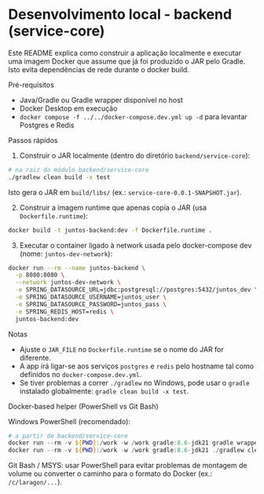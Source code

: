 # Desenvolvimento local - backend (service-core)

Este README explica como construir a aplicação localmente e executar uma imagem Docker que assume que já foi produzido o JAR pelo Gradle. Isto evita dependências de rede durante o docker build.

Pré-requisitos
- Java/Gradle ou Gradle wrapper disponível no host
- Docker Desktop em execução
- `docker compose -f ../../docker-compose.dev.yml up -d` para levantar Postgres e Redis

Passos rápidos

1) Construir o JAR localmente (dentro do diretório `backend/service-core`):

```bash
# na raiz do módulo backend/service-core
./gradlew clean build -x test
```

Isto gera o JAR em `build/libs/` (ex.: `service-core-0.0.1-SNAPSHOT.jar`).

2) Construir a imagem runtime que apenas copia o JAR (usa `Dockerfile.runtime`):

```bash
docker build -t juntos-backend:dev -f Dockerfile.runtime .
```

3) Executar o container ligado à network usada pelo docker-compose dev (nome: `juntos-dev-network`):

```bash
docker run --rm --name juntos-backend \
  -p 8080:8080 \
  --network juntos-dev-network \
  -e SPRING_DATASOURCE_URL=jdbc:postgresql://postgres:5432/juntos_dev \
  -e SPRING_DATASOURCE_USERNAME=juntos_user \
  -e SPRING_DATASOURCE_PASSWORD=juntos_pass \
  -e SPRING_REDIS_HOST=redis \
  juntos-backend:dev
```

Notas
- Ajuste o `JAR_FILE` no `Dockerfile.runtime` se o nome do JAR for diferente.
- A app irá ligar-se aos serviços `postgres` e `redis` pelo hostname tal como definidos no `docker-compose.dev.yml`.
- Se tiver problemas a correr `./gradlew` no Windows, pode usar o `gradle` instalado globalmente: `gradle clean build -x test`.

Docker-based helper (PowerShell vs Git Bash)

Windows PowerShell (recomendado):

```powershell
# a partir de backend/service-core
docker run --rm -v ${PWD}:/work -w /work gradle:8.6-jdk21 gradle wrapper
docker run --rm -v ${PWD}:/work -w /work gradle:8.6-jdk21 ./gradlew clean build -x test
```

Git Bash / MSYS: usar PowerShell para evitar problemas de montagem de volume ou converter o caminho para o formato do Docker (ex.: `/c/laragon/...`).

